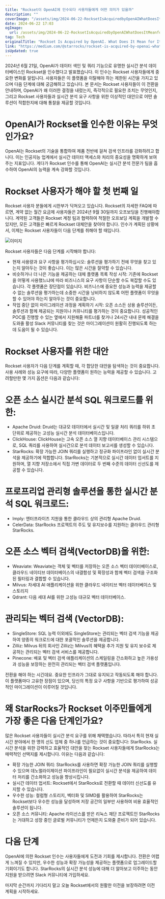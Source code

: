 ```yaml
---
title: "Rockset이 OpenAI에 인수되다 사용자들에게 어떤 의미가 있을까"
description: ""
coverImage: "/assets/img/2024-06-22-RocksetIsAcquiredbyOpenAIWhatDoesItMeanforItsUsers_0.png"
date: 2024-06-22 17:03
ogImage:
  url: /assets/img/2024-06-22-RocksetIsAcquiredbyOpenAIWhatDoesItMeanforItsUsers_0.png
tag: Tech
originalTitle: "Rockset Is Acquired by OpenAI. What Does It Mean for Its Users?"
link: "https://medium.com/@starrocks/rockset-is-acquired-by-openai-what-does-it-mean-for-its-users-3fa9561979d2"
isUpdated: true
---
```


2024년 6월 21일, OpenAI가 데이터 색인 및 쿼리 기능으로 유명한 실시간 분석 데이터베이스인 Rockset을 인수했다고 발표했습니다. 이 인수는 Rockset 사용자들에게 중요한 변화를 알립니다. 사용자들은 이 플랫폼을 이탈해야 하는 제한된 시간을 가지고 있으며 다음 단계에 대해 궁금해하고 있습니다. 본 문서는 Rockset 사용자들이 이 전환을 안내하며, OpenAI가 왜 이러한 결정을 내렸는지, 즉각적으로 필요한 조치는 무엇인지, 그리고 Rockset 사용자들과 실시간 분석 요구 사항을 위한 이상적인 대안으로 어떤 솔루션이 적합한지에 대해 통찰을 제공할 것입니다.

# OpenAI가 Rockset을 인수한 이유는 무엇인가요?

OpenAI는 Rockset의 기술을 통합하여 제품 전반에 걸쳐 검색 인프라를 강화하려고 합니다. 이는 인공지능 업계에서 실시간 데이터 액세스와 처리의 중요성을 명확하게 보여 주는 지표입니다. 게다가 Rockset 인수를 통해 OpenAI는 실시간 분석 전문가 팀을 흡수하여 OpenAI의 능력을 계속 강화할 것입니다.

# Rockset 사용자가 해야 할 첫 번째 일

<!-- cozy-coder - 수평 -->

<ins class="adsbygoogle"
     style="display:block"
     data-ad-client="ca-pub-4877378276818686"
     data-ad-slot="1107185301"
     data-ad-format="auto"
     data-full-width-responsive="true"></ins>

<script>
     (adsbygoogle = window.adsbygoogle || []).push({});
</script>

Rockset 사용자 분들에게 시한부가 닥쳐오고 있습니다. Rockset의 자세한 FAQ에 따르면, 계약 없는 월간 요금제 사용자들은 2024년 9월 30일까지 오프보딩을 진행해야합니다. 계약된 고객들은 Rockset 계정 팀과 협력하여 적절한 오프보딩 계획을 개발할 수 있지만, 모든 고객들은 빠르게 Rockset 대체안을 찾아야 합니다. 인수가 계획된 상황에서, 이제는 Rockset 사용자들이 다음 단계를 취해야 할 때입니다.

![이미지](/assets/img/2024-06-22-RocksetIsAcquiredbyOpenAIWhatDoesItMeanforItsUsers_0.png)

Rockset 사용자들은 다음 단계를 시작해야 합니다:

- 현재 사용량과 요구 사항을 평가하십시오: 솔루션을 평가하기 전에 무엇을 찾고 있는지 알아두는 것이 좋습니다. 이는 많은 시간을 절약할 수 있습니다.
- 비슷하거나 더 나은 기능을 제공하는 대체 플랫폼 목록 작성 시작: 기존에 Rockset을 어떻게 사용했느냐에 따라 비즈니스의 요구 사항이 단순할 수도 복잡할 수도 있습니다. 각 플랫폼은 장단점이 있습니다. 비즈니스에 중요한 성능과 능력을 제공할 수 없는 솔루션을 평가하는데 소중한 시간을 낭비하지 않도록 어떤 플랫폼이 무엇을 할 수 있어야 하는지 알아두는 것이 중요합니다.
- 작업 중단 없이 마이그레이션 과정을 계획하기 시작: 오픈 소스든 상용 솔루션이든, 솔루션과 함께 제공되는 지원이나 커뮤니티를 평가하는 것이 중요합니다. 성공적인 POC를 진행할 수 있는 옆에서 지원해줄 파트너를 찾거나 24시간 내내 문제 해결을 도와줄 활성 Slack 커뮤니티를 찾는 것은 마이그레이션이 원활히 진행되도록 하는 데 도움이 될 수 있습니다.

<!-- cozy-coder - 수평 -->

<ins class="adsbygoogle"
     style="display:block"
     data-ad-client="ca-pub-4877378276818686"
     data-ad-slot="1107185301"
     data-ad-format="auto"
     data-full-width-responsive="true"></ins>

<script>
     (adsbygoogle = window.adsbygoogle || []).push({});
</script>

# Rockset 사용자를 위한 대안

Rockset 사용자가 다음 단계를 계획할 때, 각 합당한 대안을 탐색하는 것이 중요합니다. 사용 사례와 성능 요구에 따라, 다양한 플랫폼이 원하는 능력을 제공할 수 있습니다. 고려할만한 몇 가지 옵션은 다음과 같습니다:

# 오픈 소스 실시간 분석 SQL 워크로드를 위한:

- Apache Druid: Druid는 대규모 데이터에서 실시간 및 일괄 처리 쿼리를 하위 초 단위로 제공하는 고성능 실시간 분석 데이터베이스입니다.
- ClickHouse: ClickHouse는 고속 오픈 소스 열 지향 데이터베이스 관리 시스템으로, SQL 쿼리를 사용하여 실시간으로 분석 데이터 보고서를 생성할 수 있습니다.
- StarRocks: 확장 가능한 JOIN 쿼리를 실행하고 정규화 파이프라인 없이 실시간 분석을 제공하기에 적합합니다. StarRocks는 기본적으로 실시간 데이터 업서트를 지원하며, 열 지향 저장소에서 직접 가변 데이터로 두 번째 수준의 데이터 신선도를 제공할 수 있습니다.

<!-- cozy-coder - 수평 -->

<ins class="adsbygoogle"
     style="display:block"
     data-ad-client="ca-pub-4877378276818686"
     data-ad-slot="1107185301"
     data-ad-format="auto"
     data-full-width-responsive="true"></ins>

<script>
     (adsbygoogle = window.adsbygoogle || []).push({});
</script>

# 프로프리업 관리형 솔루션을 통한 실시간 분석 SQL 워크로드:

- Imply: 엔터프라이즈 지원을 통한 클라우드 상의 관리형 Apache Druid.
- CelerData: StarRocks 프로젝트의 주도 및 유지보수를 지원하는 클라우드 관리형 StarRocks.

# 오픈 소스 벡터 검색(VectorDB)을 위한:

- Weaviate: Weaviate는 객체 및 벡터를 저장하는 오픈 소스 벡터 데이터베이스로, 클라우드 네이티브 데이터베이스의 내결함성 및 확장성과 함께 벡터 검색을 구조화된 필터링과 결합할 수 있습니다.
- Milvus: 차세대 AI 애플리케이션을 위한 클라우드 네이티브 벡터 데이터베이스 및 스토리지
- Qdrant: 다음 세대 AI를 위한 고성능 대규모 벡터 데이터베이스.

<!-- cozy-coder - 수평 -->

<ins class="adsbygoogle"
     style="display:block"
     data-ad-client="ca-pub-4877378276818686"
     data-ad-slot="1107185301"
     data-ad-format="auto"
     data-full-width-responsive="true"></ins>

<script>
     (adsbygoogle = window.adsbygoogle || []).push({});
</script>

# 관리되는 벡터 검색 (VectorDB):

- SingleStore: SQL 능력 이외에도 SingleStore는 관리되는 벡터 검색 기능을 제공하여 양종의 워크로드에 대한 포괄적인 솔루션을 제공합니다.
- Zilliz: Milvus 뒤의 회사인 Zilliz는 Milvus의 혜택을 추가 지원 및 유지 보수로 제공하는 관리되는 벡터 검색 서비스를 제공합니다.
- Pinecone: 배포 및 벡터 검색 애플리케이션의 스케일링을 간소화하고 높은 가용성과 성능을 보장하는 완전히 관리되는 벡터 검색 플랫폼입니다.

전환을 해야 하는 시긴데요. 중요한 인프라가 그대로 유지되고 작동되도록 해야 합니다. 이 플랫폼마다 고유한 장점이 있으며, 당신의 특정 요구 사항을 기반으로 평가하여 성공적인 마이그레이션이 이루어질 것입니다.

# 왜 StarRocks가 Rockset 이주민들에게 가장 좋은 다음 단계인가요?

<!-- cozy-coder - 수평 -->

<ins class="adsbygoogle"
     style="display:block"
     data-ad-client="ca-pub-4877378276818686"
     data-ad-slot="1107185301"
     data-ad-format="auto"
     data-full-width-responsive="true"></ins>

<script>
     (adsbygoogle = window.adsbygoogle || []).push({});
</script>

많은 Rockset 사용자들이 실시간 분석 요구를 위해 채택했습니다. 따라서 특히 현재 실시간 분야에서 한 명의 선도 업체 중 하나를 언급하는 것이 중요합니다: StarRocks. 실시간 분석을 위한 강력하고 효율적인 대안을 찾는 Rockset 사용자들에게 StarRocks는 매력적인 선택지를 제시합니다. 이유는 다음과 같습니다:

- 확장 가능한 JOIN 쿼리: StarRocks를 사용하면 확장 가능한 JOIN 쿼리를 실행할 수 있으며 데노멀라이제이션 파이프라인이 필요없이 실시간 분석을 제공하여 데이터 처리를 간소화하고 성능을 향상시킵니다.
- 실시간 데이터 업서트: Rockset에서 StarRocks로 전환할 때 데이터 신선도를 유지할 수 있습니다.
- 우수한 성능: 컬럼형 스토리지, 벡터화 및 SIMD를 활용하여 StarRocks는 Rockset보다 우수한 성능을 달성하며 저장 공간의 일부만 사용하여 비용 효율적인 솔루션이 됩니다.
- 오픈 소스 커뮤니티: Apache 라이선스를 받은 리눅스 재단 프로젝트인 StarRocks는 거대하고 성장 중인 글로벌 커뮤니티가 언제든지 도와줄 준비가 되어 있습니다.

# 다음 단계

OpenAI에 의한 Rockset 인수는 사용자들에게 도전과 기회를 제시합니다. 전환은 어렵게 느껴질 수 있지만, 우수한 성능과 확장 가능성을 제공하는 플랫폼으로 업그레이드할 기회이기도 합니다. StarRocks의 실시간 분석 성능에 대해 더 알아보고 이주하는 동안 지원을 받으려면 Slack 커뮤니티에 가입하세요.

<!-- cozy-coder - 수평 -->

<ins class="adsbygoogle"
     style="display:block"
     data-ad-client="ca-pub-4877378276818686"
     data-ad-slot="1107185301"
     data-ad-format="auto"
     data-full-width-responsive="true"></ins>

<script>
     (adsbygoogle = window.adsbygoogle || []).push({});
</script>

마지막 순간까지 기다리지 말고 오늘 Rockset에서의 원활한 이전을 보장하려면 이전 계획을 시작하세요.
